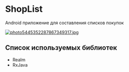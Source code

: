 # ShopList
Android приложение для составления списков покупок

[![photo5445352287867349317.jpg](https://s8.postimg.cc/fv7qqjds5/photo5445352287867349317.jpg)](https://postimg.cc/image/ur69y4p6p/)

## Список используемых библиотек
- Realm
- RxJava

